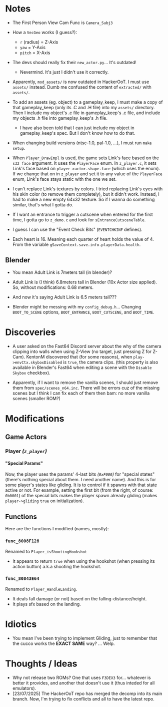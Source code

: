 # Notes

-   The First Person View Cam Func is `Camera_Subj3`

-   How a `VecGeo` works (I guess?):
    -   `r` (radius) = Z-Axis
    -   `yaw` = Y-Axis
    -   `pitch` = X-Axis

-   The devs should really fix their `new_actor.py`... It's outdated!
    -   Nevermind. It's just I didn't use it correctly.

-   Apparently, `mod_assets/` is now outdated in HackerOoT. I must use
    `assets/` instead. Dumb me confused the content of `extracted/` with `assets/`.

-   To add an assets (eg. object) to a gameplay_keep, I must make a copy
    of that gameplay_keep (only its .C and .H file) into my `assets/` directory.
    Then I include my object's .c file in gameplay_keep's .c file, and
    include my objects .h file into gameplay_keep's .h file.
    -   I have also been told that I can just include my object in
        gameplay_keep's spec. But I don't know how to do that.

-   When changing build versions (ntsc-1.0, pal-1.0, ...), I must run `make setup`.

-   When `Player_DrawImpl` is used, the game sets Link's face based on the `s32 face`
    argument. It uses the `PlayerFace` enum. In `z_player.c`, it sets Link's face
    based on `player->actor.shape.face` (which uses the enum). If we change that on 
    in `z_player` and set it to any value of the `PlayerFace` enum, Link's face stays static
    with the one we set.

-   I can't replace Link's textures by colors. I tried replacing Link's eyes
    with his skin color (to remove them completely), but it didn't work.
    Instead, I had to make a new empty 64x32 texture.
    So if I wanna do something similar, that's what I gotta do.

-   If I want an entrance to trigger a cutscene when entered 
    for the first time, I gotta go to `z_demo.c` and look 
    for `sEntranceCutsceneTable`.

-   I guess I can use the "Event Check Bits" (`EVENTCHKINF` defines).

-   Each heart is 16. Meaning each quarter of heart holds the value of 4. 
    From the variable `gSaveContext.save.info.playerData.health`.



## Blender

-   You mean Adult Link is 7meters tall (in blender)?
-   Adult Link is (I think) 6.8meters tall in Blender (10x Actor size
    applied). So, without modifications: 0.68 meters.
-   And now it's saying Adult Link is 6.5 meters tall???

-   Blender might be messing with my `config_debug.h`... Changing `BOOT_TO_SCENE` options,
    `BOOT_ENTRANCE`, `BOOT_CUTSCENE`, and `BOOT_TIME`.


# Discoveries

-   A user asked on the Fast64 Discord server about the why
    of the camera clipping into walls when using Z-View (no target, just pressing Z for Z-Cam).
    KentonM discovered that (for some reasons), when `play->envCtx.skyboxDisabled` is `true`,
    the camera clips. (this property is also available in Blender's Fast64 when editing a scene
    with the `Disable Skybox` checkbox).

-   Apparently, if I want to remove the vanilla scenes, I should just remove them from
    `spec/scenes_n64.inc`. There will be errors cuz of the missing scenes but I think
    I can fix each of them then bam: no more vanilla scenes (smaller ROM?)


# Modifications

## Game Actors

### Player *(`z_player`)*

#### "Special Params"

Now, the player uses the params' 4-last bits *(`0xF000`)* for "special states"
(there's nothing special about them. I need another name). And this is for some
player's states like gliding. It is to control if it spawns with that state active
or not. For example, setting the first bit (from the right, of course: `0b0001`)
of the special bits makes the player spawn already gliding (makes `player->gliding` `true` 
on initialization).


## Functions

Here are the functions I modified (names, mostly):

### `func_8008F128`

Renamed to `Player_isShootingHookshot`

-   It appears to return `true` when using the hookshot (when pressing
    its action button) a.k.a shooting the hookshot.

### `func_80843E64`

Renamed to `Player_HandleLanding`.

-   It deals fall damage (or not) based on the falling-distance/height.
-   It plays sfx based on the landing.

# Idiotics

-   You mean I've been trying to implement Gliding, just to remember
    that the cucco works the **EXACT SAME** way? ... Welp.

# Thoughts / Ideas

-   Why not release two ROMs? One that uses `F3DEX3` for... whatever is better it provides,
    and another that doesn't use it (thus inteded for all emulators).
-   [23/07/2025] The HackerOoT repo has merged the decomp into its main branch.
    Now, I'm trying to fix conflicts and all to have the latest repo.
